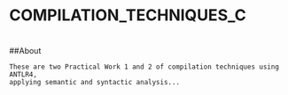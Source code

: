 # COMPILATION_TECHNIQUES_C
#
##About

```
These are two Practical Work 1 and 2 of compilation techniques using ANTLR4,
applying semantic and syntactic analysis...
```
